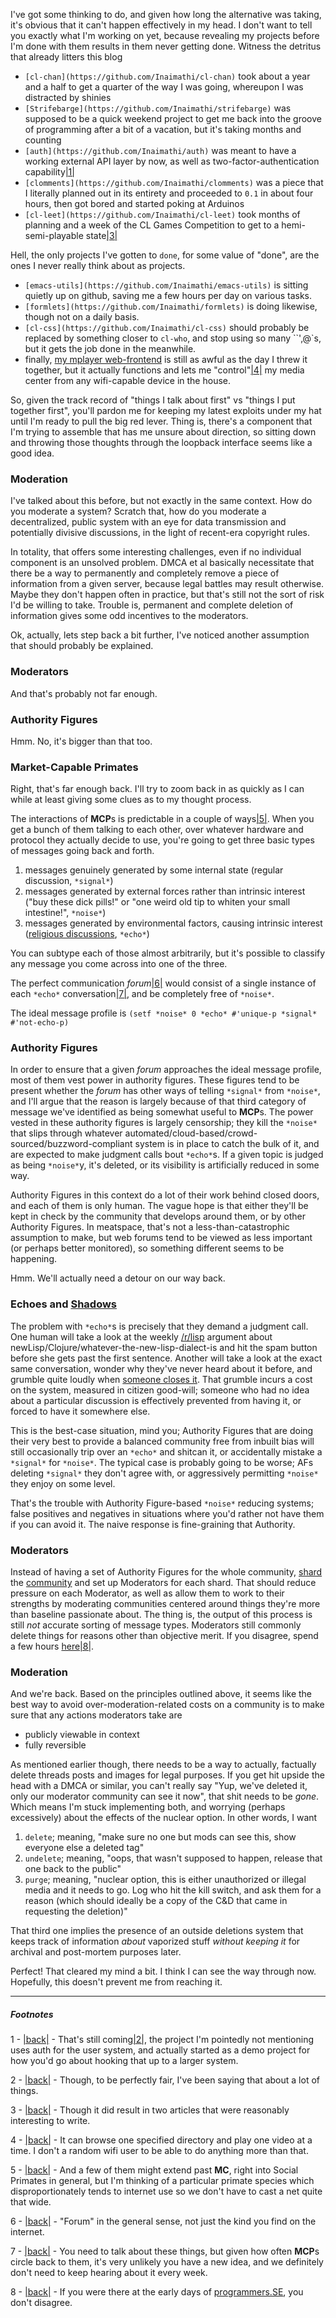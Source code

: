 I've got some thinking to do, and given how long the alternative was taking, it's obvious that it can't happen effectively in my head. I don't want to tell you exactly what I'm working on yet, because revealing my projects before I'm done with them results in them never getting done. Witness the detritus that already litters this blog


-   `[cl-chan](https://github.com/Inaimathi/cl-chan)` took about a year and a half to get a quarter of the way I was going, whereupon I was distracted by shinies
-   `[Strifebarge](https://github.com/Inaimathi/strifebarge)` was supposed to be a quick weekend project to get me back into the groove of programming after a bit of a vacation, but it's taking months and counting
-   `[auth](https://github.com/Inaimathi/auth)` was meant to have a working external API layer by now, as well as two-factor-authentication capability<a name="note-Fri-Aug-03-163551EDT-2012"></a>[|1|](#foot-Fri-Aug-03-163551EDT-2012)
-   `[clomments](https://github.com/Inaimathi/clomments)` was a piece that I literally planned out in its entirety and proceeded to `0.1` in about four hours, then got bored and started poking at Arduinos
-   `[cl-leet](https://github.com/Inaimathi/cl-leet)` took months of planning and a week of the CL Games Competition to get to a hemi-semi-playable state<a name="note-Fri-Aug-03-163909EDT-2012"></a>[|3|](#foot-Fri-Aug-03-163909EDT-2012)


Hell, the only projects I've gotten to `done`, for some value of "done", are the ones I never really think about as projects.


-   `[emacs-utils](https://github.com/Inaimathi/emacs-utils)` is sitting quietly up on github, saving me a few hours per day on various tasks.
-   `[formlets](https://github.com/Inaimathi/formlets)` is doing likewise, though not on a daily basis. 
-   `[cl-css](https://github.com/Inaimathi/cl-css)` should probably be replaced by something closer to `cl-who`, and stop using so many ``',@`s, but it gets the job done in the meanwhile.
-   finally, [my mplayer web-frontend](https://github.com/Inaimathi/web-mote) is still as awful as the day I threw it together, but it actually functions and lets me "control"<a name="note-Fri-Aug-03-164109EDT-2012"></a>[|4|](#foot-Fri-Aug-03-164109EDT-2012) my media center from any wifi-capable device in the house.


So, given the track record of "things I talk about first" vs "things I put together first", you'll pardon me for keeping my latest exploits under my hat until I'm ready to pull the big red lever. Thing is, there's a component that I'm trying to assemble that has me unsure about direction, so sitting down and throwing those thoughts through the loopback interface seems like a good idea.

### <a name="moderation" href="#moderation"></a>Moderation

I've talked about this before, but not exactly in the same context. How do you moderate a system? Scratch that, how do you moderate a decentralized, public system with an eye for data transmission and potentially divisive discussions, in the light of recent-era copyright rules.

In totality, that offers some interesting challenges, even if no individual component is an unsolved problem. DMCA et al basically necessitate that there be a way to permanently and completely remove a piece of information from a given server, because legal battles may result otherwise. Maybe they don't happen often in practice, but that's still not the sort of risk I'd be willing to take. Trouble is, permanent and complete deletion of information gives some odd incentives to the moderators.

Ok, actually, lets step back a bit further, I've noticed another assumption that should probably be explained.

### <a name="moderators" href="#moderators"></a>Moderators

And that's probably not far enough.

### <a name="authority-figures" href="#authority-figures"></a>Authority Figures

Hmm. No, it's bigger than that too.

### <a name="marketcapable-primates" href="#marketcapable-primates"></a>Market-Capable  Primates

Right, that's far enough back. I'll try to zoom back in as quickly as I can while at least giving some clues as to my thought process.

The interactions of **MCP**s is predictable in a couple of ways<a name="note-Fri-Aug-03-164400EDT-2012"></a>[|5|](#foot-Fri-Aug-03-164400EDT-2012). When you get a bunch of them talking to each other, over whatever hardware and protocol they actually decide to use, you're going to get three basic types of messages going back and forth.


1.   messages genuinely generated by some internal state (regular discussion, `*signal*`)
1.   messages generated by external forces rather than intrinsic interest ("buy these dick pills!" or "one weird old tip to whiten your small intestine!", `*noise*`)
1.   messages generated by environmental factors, causing intrinsic interest ([religious discussions](http://pbfcomics.com/20/), `*echo*`)


You can subtype each of those almost arbitrarily, but it's possible to classify any message you come across into one of the three.

The perfect communication *forum*<a name="note-Fri-Aug-03-164459EDT-2012"></a>[|6|](#foot-Fri-Aug-03-164459EDT-2012) would consist of a single instance of each `*echo*` conversation<a name="note-Fri-Aug-03-164515EDT-2012"></a>[|7|](#foot-Fri-Aug-03-164515EDT-2012), and be completely free of `*noise*`.

The ideal message profile is `(setf *noise* 0 *echo* #'unique-p *signal* #'not-echo-p)`

### <a name="authority-figures" href="#authority-figures"></a>Authority Figures

In order to ensure that a given *forum* approaches the ideal message profile, most of them vest power in authority figures. These figures tend to be present whether the *forum* has other ways of telling `*signal*` from `*noise*`, and I'll argue that the reason is largely because of that third category of message we've identified as being somewhat useful to **MCP**s. The power vested in these authority figures is largely censorship; they kill the `*noise*` that slips through whatever automated/cloud-based/crowd-sourced/buzzword-compliant system is in place to catch the bulk of it, and are expected to make judgment calls bout `*echo*`s. If a given topic is judged as being `*noise*`y, it's deleted, or its visibility is artificially reduced in some way.

Authority Figures in this context do a lot of their work behind closed doors, and each of them is only human. The vague hope is that either they'll be kept in check by the community that develops around them, or by other Authority Figures. In meatspace, that's not a less-than-catastrophic assumption to make, but web forums tend to be viewed as less important (or perhaps better monitored), so something different seems to be happening.

Hmm. We'll actually need a detour on our way back.

### <a name="echoes-and-shadows" href="#echoes-and-shadows"></a>Echoes and [Shadows](http://en.wikipedia.org/wiki/Allegory_of_the_Cave)

The problem with `*echo*`s is precisely that they demand a judgment call. One human will take a look at the weekly [/r/lisp](http://www.reddit.com/r/lisp) argument about newLisp/Clojure/whatever-the-new-lisp-dialect-is and hit the spam button before she gets past the first sentence. Another will take a look at the exact same conversation, wonder why they've never heard about it before, and grumble quite loudly when [someone closes it](http://meta.stackoverflow.com/questions/61221/deleted-questions-archive). That grumble incurs a cost on the system, measured in citizen good-will; someone who had no idea about a particular discussion is effectively prevented from having it, or forced to have it somewhere else.

This is the best-case situation, mind you; Authority Figures that are doing their very best to provide a balanced community free from inbuilt bias will still occasionally trip over an `*echo*` and shitcan it, or accidentally mistake a `*signal*` for `*noise*`. The typical case is probably going to be worse; AFs deleting `*signal*` they don't agree with, or aggressively permitting `*noise*` they enjoy on some level.

That's the trouble with Authority Figure-based `*noise*` reducing systems; false positives and negatives in situations where you'd rather not have them if you can avoid it. The naive response is fine-graining that Authority.

### <a name="moderators" href="#moderators"></a>Moderators

Instead of having a set of Authority Figures for the whole community, [shard](http://www.reddit.com/) the [community](http://stackexchange.com/) and set up Moderators for each shard. That should reduce pressure on each Moderator, as well as allow them to work to their strengths by moderating communities centered around things they're more than baseline passionate about. The thing is, the output of this process is still *not* accurate sorting of message types. Moderators still commonly delete things for reasons other than objective merit. If you disagree, spend a few hours [here](http://www.reddit.com/r/SubredditDrama/)<a name="note-Fri-Aug-03-165449EDT-2012"></a>[|8|](#foot-Fri-Aug-03-165449EDT-2012).

### <a name="moderation" href="#moderation"></a>Moderation

And we're back. Based on the principles outlined above, it seems like the best way to avoid over-moderation-related costs on a community is to make sure that any actions moderators take are


-   publicly viewable in context
-   fully reversible


As mentioned earlier though, there needs to be a way to actually, factually delete threads posts and images for legal purposes. If you get hit upside the head with a DMCA or similar, you can't really say "Yup, we've deleted it, only our moderator community can see it now", that shit needs to be *gone*. Which means I'm stuck implementing both, and worrying (perhaps excessively) about the effects of the nuclear option. In other words, I want


1.   `delete`; meaning, "make sure no one but mods can see this, show everyone else a deleted tag"
1.   `undelete`; meaning, "oops, that wasn't supposed to happen, release that one back to the public"
1.   `purge`; meaning, "nuclear option, this is either unauthorized or illegal media and it needs to go. Log who hit the kill switch, and ask them for a reason (which should ideally be a copy of the C&D that came in requesting the deletion)"


That third one implies the presence of an outside deletions system that keeps track of information *about* vaporized stuff *without keeping it* for archival and post-mortem purposes later.

Perfect! That cleared my mind a bit. I think I can see the way through now. Hopefully, this doesn't prevent me from reaching it.

* * *
##### Footnotes

1 - <a name="foot-Fri-Aug-03-163551EDT-2012"></a>[|back|](#note-Fri-Aug-03-163551EDT-2012) - That's still coming<a name="note-Fri-Aug-03-163556EDT-2012"></a>[|2|](#foot-Fri-Aug-03-163556EDT-2012), the project I'm pointedly not mentioning uses auth for the user system, and actually started as a demo project for how you'd go about hooking that up to a larger system.

2 - <a name="foot-Fri-Aug-03-163556EDT-2012"></a>[|back|](#note-Fri-Aug-03-163556EDT-2012) - Though, to be perfectly fair, I've been saying that about a lot of things.

3 - <a name="foot-Fri-Aug-03-163909EDT-2012"></a>[|back|](#note-Fri-Aug-03-163909EDT-2012) - Though it did result in two articles that were reasonably interesting to write.

4 - <a name="foot-Fri-Aug-03-164109EDT-2012"></a>[|back|](#note-Fri-Aug-03-164109EDT-2012) - It can browse one specified directory and play one video at a time. I don't a random wifi user to be able to do anything more than that.

5 - <a name="foot-Fri-Aug-03-164400EDT-2012"></a>[|back|](#note-Fri-Aug-03-164400EDT-2012) - And a few of them might extend past **MC**, right into Social Primates in general, but I'm thinking of a particular primate species which disproportionately tends to internet use so we don't have to cast a net quite that wide.

6 - <a name="foot-Fri-Aug-03-164459EDT-2012"></a>[|back|](#note-Fri-Aug-03-164459EDT-2012) - "Forum" in the general sense, not just the kind you find on the internet.

7 - <a name="foot-Fri-Aug-03-164515EDT-2012"></a>[|back|](#note-Fri-Aug-03-164515EDT-2012) - You need to talk about these things, but given how often **MCP**s circle back to them, it's very unlikely you have a new idea, and we definitely don't need to keep hearing about it every week.

8 - <a name="foot-Fri-Aug-03-165449EDT-2012"></a>[|back|](#note-Fri-Aug-03-165449EDT-2012) - If you were there at the early days of [programmers.SE](http://programmers.stackexchange.com/), you don't disagree.

